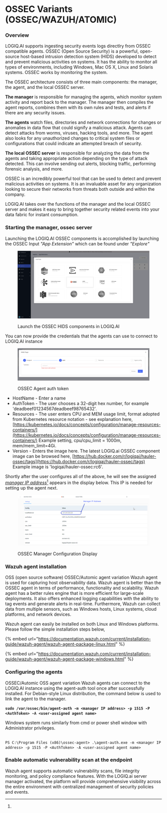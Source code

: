 # OSSEC Variants (OSSEC/WAZUH/ATOMIC)

### Overview

LOGIQ.AI supports ingesting security events logs directlry from OSSEC compatible agents. OSSEC (Open Source Security) is a powerful, open-source host-based intrusion detection system (HIDS) developed to detect and prevent malicious activities on systems. It has the ability to monitor all types of environments, including Windows, Mac OS X, Linux and Solaris systems. OSSEC works by monitoring the system.

The OSSEC architecture consists of three main components: the manager, the agent, and the local OSSEC server.

**The manager** is responsible for managing the agents, which monitor system activity and report back to the manager. The manager then compiles the agent reports, combines them with its own rules and tests, and alerts if there are any security issues.

**The agents** watch files, directories and network connections for changes or anomalies in data flow that could signify a malicious attack. Agents can detect attacks from worms, viruses, hacking tools, and more. The agent also looks for any unauthorized changes to critical system files or configurations that could indicate an attempted breach of security.

**The local OSSEC server** is responsible for analyzing the data from the agents and taking appropriate action depending on the type of attack detected. This can involve sending out alerts, blocking traffic, performing forensic analysis, and more.

OSSEC is an incredibly powerful tool that can be used to detect and prevent malicious activities on systems. It is an invaluable asset for any organization looking to secure their networks from threats both outside and within the company.

LOGIQ.AI takes over the functions of the manager and the local OSSEC server and makes it easy to bring together security related events into your data fabric for instant consumption.

### Starting the manager, ossec server

Launching the LOGIQ.AI OSSEC components is accomplished by launching the OSSEC Input _"App Extension"_ which can be found under _"Explore"_

<figure><img src="../../.gitbook/assets/Screen Shot 2023-01-02 at 10.19.49 PM.png" alt=""><figcaption><p>Launch the OSSEC HIDS components in LOGIQ.AI</p></figcaption></figure>

You can now provide the credentials that the agents can use to connect to LOGIQ.AI instance

<figure><img src="../../.gitbook/assets/Screen Shot 2023-01-02 at 10.24.04 PM.png" alt=""><figcaption><p>OSSEC Agent auth token</p></figcaption></figure>

* HostName - Enter a name
* AuthToken - The user chooses a 32-digit hex number, for example 'deadbeef01234567deadbeef98765432'.
* Resources - The user enters CPU and MEM usage limit, format adopted from Kubernetes resource notation - see explanation here, [https://kubernetes.io/docs/concepts/configuration/manage-resources-containers/](https://kubernetes.io/docs/concepts/configuration/manage-resources-containers/)  Example setting, cpu/cpu\_limit = 1000m, mem/mem\_limit=4Gi.
* Version - Enters the image here.  The latest LOGIQ.ai OSSEC component image can be browsed here, [https://hub.docker.com/r/logiqai/hauler-ossec/tags](https://hub.docker.com/r/logiqai/hauler-ossec/tags)  Example image is 'logiqai/hauler-ossec:rc6'.

Shortly after the user configures all of the above, he will see the assigned [_manager IP address_](#user-content-fn-1)[^1] appears in the display below.  This IP is needed for setting up the agent next.

<figure><img src="../../.gitbook/assets/ossec-display-2023-01-03_12-11-18.jpg" alt=""><figcaption><p>OSSEC Manager Configuration Display</p></figcaption></figure>

### Wazuh agent installation

OSS (open source software) OSSEC/Automic agent variation Wazuh agent is used for capturing host observability data.   Wazuh agent is better than the OSSEC agent in terms of performance, functionality and scalability. Wazuh agent has a better rules engine that is more efficient for large-scale deployments. It also offers enhanced logging capabilities with the ability to tag events and generate alerts in real-time. Furthermore, Wazuh can collect data from multiple sensors, such as Windows hosts, Linux systems, cloud platforms, and network devices.&#x20;

Wazuh agent can easily be installed on both Linux and Windows platforms.  Please follow the simple installation steps below,

{% embed url="https://documentation.wazuh.com/current/installation-guide/wazuh-agent/wazuh-agent-package-linux.html" %}

{% embed url="https://documentation.wazuh.com/current/installation-guide/wazuh-agent/wazuh-agent-package-windows.html" %}

### Configuring the agents

OSSEC/Automic OSS agent variation Wazuh agents can connect to the LOGIQ.AI instance using the agent-auth tool once after successfully installed.  For Debian-style Linux distribution, the command below is used to link the agent to the manager.&#x20;

<pre><code><strong>sudo /var/ossec/bin/agent-auth -m &#x3C;manager IP address> -p 1515 -P &#x3C;AuthToken> -A &#x3C;user-assigned agent name>
</strong></code></pre>

Windows system runs similarly from cmd or power shell window with Administrator privileges.

```

PS C:\Program Files (x86)\ossec-agent> .\agent-auth.exe -m <manager IP address> -p 1515 -P <AuthToken> -A <user-assigned agent name>
```

### Enable automatic vulnerability scan at the endpoint

Wazuh agent supports automatic vulnerability scans, file integrity monitoring, and policy compliance features.  With the LOGIQ.ai server manager activated, the platform will provide comprehensive visibility across the entire environment with centralized management of security policies and events.&#x20;







[^1]: 
